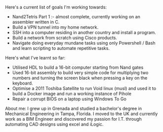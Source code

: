 Here's a current list of goals I'm working towards:
   * Nand2Tetris Part 1 :- almost complete, currently working on an assembler written in C.
   * Build a VPN tunnel into my home network.
   * SSH into a computer residing in another country and install a program.
   * Build a network from scratch using Cisco products.
   * Navigate doing everyday mundane tasks using only Powershell / Bash and learn scripting to automate repetitive tasks.


Here's what I've learnt so far:
   * Utilised HDL to build a 16-bit computer starting from Nand gates
   * Used 16-bit assembly to build very simple code for multiplying two numbers and turning the screen black when pressing a key on the keyboard.
   * Optimise a 2011 Toshiba Satellite to run Void linux (musl) and used it to build a Docker image and run a working instance of Pihole
   * Repair a corrupt BIOS on a laptop using Windows To Go

About me: I grew up in Grenada and studied a bachelor's degree in Mechanical Engineering in Tampa, Florida. I moved to the UK and currently work as a BIM Engineer and discovered my passion for I.T. through automating CAD designs using excel and iLogic.
<!---
Slipskull9/Slipskull9 is a ✨ special ✨ repository because its `README.md` (this file) appears on your GitHub profile.
You can click the Preview link to take a look at your changes.
--->
